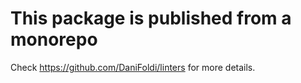 # This package is published from a monorepo

Check https://github.com/DaniFoldi/linters for more details.